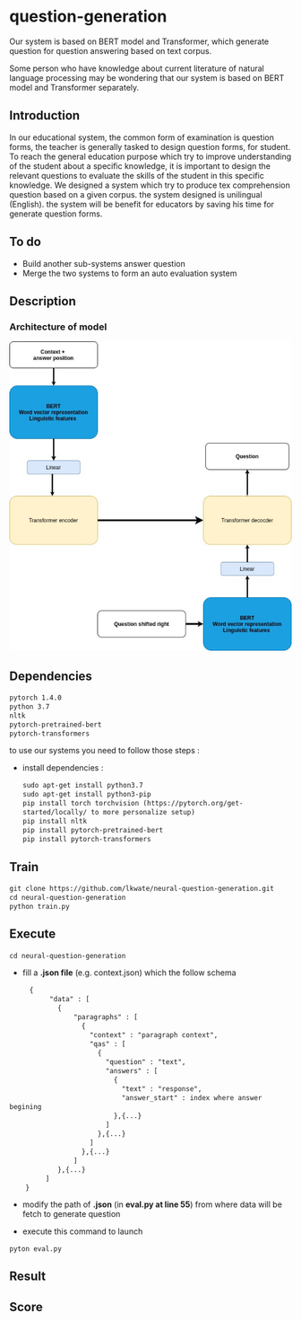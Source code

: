 # question-generation
Our system is based on BERT model and Transformer, which generate question for question answering based on text corpus. 

Some person who have knowledge about current literature of natural language processing may be wondering that our system is based on BERT model and Transformer separately.  


## Introduction 
In our educational system, the common form of examination is question forms, the teacher is generally tasked to design question forms, for student. To reach the general education purpose which try to improve understanding of the student about a specific knowledge, it is important to design the relevant questions to evaluate the skills of the student in this specific knowledge. We designed a system which try to produce tex comprehension question based on a given corpus. the system designed is unilingual (English). the system will be benefit for educators by saving his time for generate question forms.  

## To do
* Build another sub-systems answer question
* Merge the two systems to form an auto evaluation system 

## Description
### Architecture of model
![alt text](https://github.com/lkwate/neural-question-generation/blob/master/architecture.jpg)

## Dependencies

```
pytorch 1.4.0
python 3.7 
nltk
pytorch-pretrained-bert
pytorch-transformers
```
to use our systems you need to follow those steps : 

* install dependencies : 

	```
	sudo apt-get install python3.7
	sudo apt-get install python3-pip
	pip install torch torchvision (https://pytorch.org/get-started/locally/ to more personalize setup)
	pip install nltk 
	pip install pytorch-pretrained-bert
	pip install pytorch-transformers
	```
	

## Train
```
git clone https://github.com/lkwate/neural-question-generation.git
cd neural-question-generation
python train.py
```

##  Execute

```
cd neural-question-generation
```
* fill a **.json file** (e.g. context.json) which the follow schema
```
  	 {
    	  "data" : [
    	    {
    	    	"paragraphs" : [
    	          {
    	            "context" : "paragraph context",
    	            "qas" : [
    	              {
    	                "question" : "text", 
    	                "answers" : [
    	                  {
    	                    "text" : "response",
    	                    "answer_start" : index where answer begining
    	                  },{...}
    	                ]
    	              },{...}
    	            ]
    	          },{...}
    	        ]
    	    },{...}
    	 ]
    }
```
* modify the path of **.json** (in **eval.py at line 55**) from where data will be fetch to generate question 

* execute this command to launch

```
pyton eval.py
```
## Result

## Score